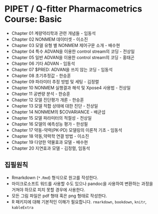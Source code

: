 # PIPET / Q-fitter Pharmacometrics Course: Basic

- Chapter 01 계량약리학과 관련 개념들 - 임동석
- Chapter 02 NONMEM 데이터셋 - 이소진
- Chapter 03 모델 유형 별 NONMEM 제어구문 소개 - 배수현
- Chapter 04 특수 ADVAN을 이용한 control stream의 코딩 - 전상일
- Chapter 05 일반 ADVAN을 이용한 control stream의 코딩 - 홍태곤
- Chapter 06 기타 ADVAN - 임동석
- Chapter 07 $PRED: ADVAN을 쓰지 않는 코딩 - 임동석
- Chapter 08 초기추정값 - 한승훈
- Chapter 09 파라미터 추정 방법 및 세팅 - 김정렬
- Chapter 10 NONMEM 실행결과 해석 및 Xpose4 사용법 - 전상일
- Chapter 11 공변량 분석 - 한승훈
- Chapter 12 모델 진단평가 개론 - 한승훈
- Chapter 13 모델 적합 상태에 대한 진단 - 전상일
- Chapter 14 NONMEM의 $COVARIANCE - 배균섭
- Chapter 15 모델 파라미터의 적절성 - 전상일
- Chapter 16 모델의 예측성능 평가 - 한성필
- Chapter 17 약동-약력(PK-PD) 모델링의 이론적 기초 - 임동석
- Chapter 18 약동,약력학 연결 방법 - 이소진
- Chapter 19 다양한 약물효과 모델 - 배수현
- Chapter 20 지연효과 모델 - 김정렬, 임동석

## 집필원칙

- Rmarkdown (`*.Rmd`) 형식으로 원고를 작성한다.
- 마이크로소프트 워드를 사용할 수도 있으나 pandoc을 사용하여 변환하는 과정을 거쳐야 하므로 피치 못할 경우에 사용한다.
- 모든 그림 파일은 pdf 형태 혹은 png 형태로 작성한다.
- R 패키지에 대해 기본적인 이해가 필요합니다. `rmarkdown`, `bookdown`, `knitr`, `kableExtra`

